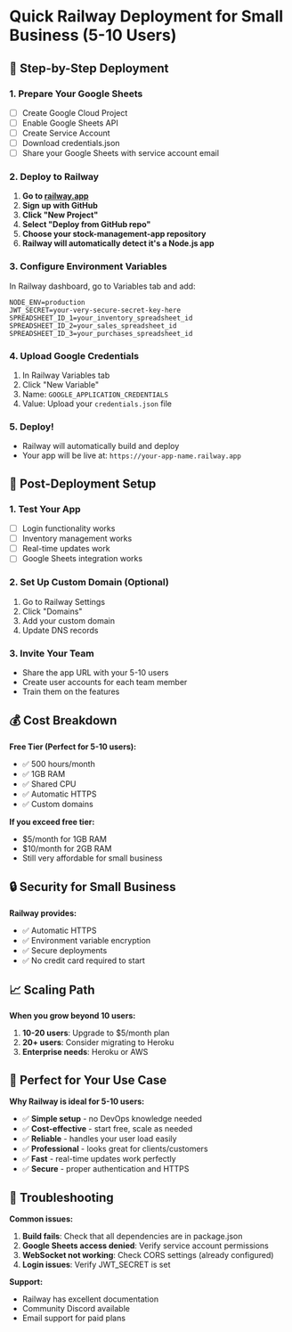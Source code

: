 # Quick Railway Deployment for Small Business (5-10 Users)

## 🚀 Step-by-Step Deployment

### 1. Prepare Your Google Sheets
- [ ] Create Google Cloud Project
- [ ] Enable Google Sheets API
- [ ] Create Service Account
- [ ] Download credentials.json
- [ ] Share your Google Sheets with service account email

### 2. Deploy to Railway
1. **Go to [railway.app](https://railway.app)**
2. **Sign up with GitHub**
3. **Click "New Project"**
4. **Select "Deploy from GitHub repo"**
5. **Choose your stock-management-app repository**
6. **Railway will automatically detect it's a Node.js app**

### 3. Configure Environment Variables
In Railway dashboard, go to Variables tab and add:

```env
NODE_ENV=production
JWT_SECRET=your-very-secure-secret-key-here
SPREADSHEET_ID_1=your_inventory_spreadsheet_id
SPREADSHEET_ID_2=your_sales_spreadsheet_id
SPREADSHEET_ID_3=your_purchases_spreadsheet_id
```

### 4. Upload Google Credentials
1. In Railway Variables tab
2. Click "New Variable"
3. Name: `GOOGLE_APPLICATION_CREDENTIALS`
4. Value: Upload your `credentials.json` file

### 5. Deploy!
- Railway will automatically build and deploy
- Your app will be live at: `https://your-app-name.railway.app`

## 🔧 Post-Deployment Setup

### 1. Test Your App
- [ ] Login functionality works
- [ ] Inventory management works
- [ ] Real-time updates work
- [ ] Google Sheets integration works

### 2. Set Up Custom Domain (Optional)
1. Go to Railway Settings
2. Click "Domains"
3. Add your custom domain
4. Update DNS records

### 3. Invite Your Team
- Share the app URL with your 5-10 users
- Create user accounts for each team member
- Train them on the features

## 💰 Cost Breakdown

**Free Tier (Perfect for 5-10 users):**
- ✅ 500 hours/month
- ✅ 1GB RAM
- ✅ Shared CPU
- ✅ Automatic HTTPS
- ✅ Custom domains

**If you exceed free tier:**
- $5/month for 1GB RAM
- $10/month for 2GB RAM
- Still very affordable for small business

## 🔒 Security for Small Business

**Railway provides:**
- ✅ Automatic HTTPS
- ✅ Environment variable encryption
- ✅ Secure deployments
- ✅ No credit card required to start

## 📈 Scaling Path

**When you grow beyond 10 users:**
1. **10-20 users**: Upgrade to $5/month plan
2. **20+ users**: Consider migrating to Heroku
3. **Enterprise needs**: Heroku or AWS

## 🎯 Perfect for Your Use Case

**Why Railway is ideal for 5-10 users:**
- ✅ **Simple setup** - no DevOps knowledge needed
- ✅ **Cost-effective** - start free, scale as needed
- ✅ **Reliable** - handles your user load easily
- ✅ **Professional** - looks great for clients/customers
- ✅ **Fast** - real-time updates work perfectly
- ✅ **Secure** - proper authentication and HTTPS

## 🚨 Troubleshooting

**Common issues:**
1. **Build fails**: Check that all dependencies are in package.json
2. **Google Sheets access denied**: Verify service account permissions
3. **WebSocket not working**: Check CORS settings (already configured)
4. **Login issues**: Verify JWT_SECRET is set

**Support:**
- Railway has excellent documentation
- Community Discord available
- Email support for paid plans 